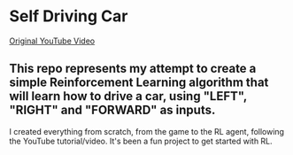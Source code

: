 # Self Driving Car

[Original YouTube Video](https://www.youtube.com/watch?v=e0kNuf3A9Vc&list=WL&index=7&t=302s)

## This repo represents my attempt to create a simple Reinforcement Learning algorithm that will learn how to drive a car, using "LEFT", "RIGHT" and "FORWARD" as inputs.

I created everything from scratch, from the game to the RL agent, following the YouTube tutorial/video. It's been a fun project to get started with RL.
